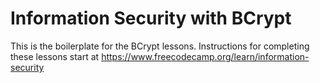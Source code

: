 # Information Security with BCrypt

This is the boilerplate for the BCrypt lessons. Instructions for completing these lessons start at https://www.freecodecamp.org/learn/information-security
